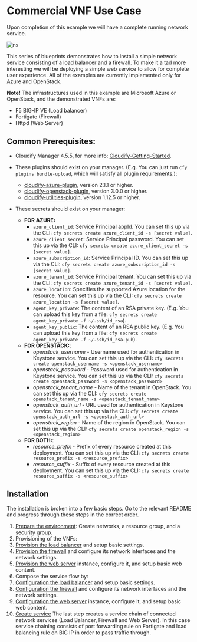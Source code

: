 # Commercial VNF Use Case

Upon completion of this example we will have a complete running network service.

![ns](https://user-images.githubusercontent.com/30900001/52050834-12889e00-2552-11e9-9a68-452e92cc7014.png)

This series of blueprints demonstrates how to install a simple network service consisting of a load balancer and a firewall. To make it a tad more interesting we will be deploying a simple web service to allow for complete user experience. All of the examples are currently implemented only for Azure and OpenStack.

**Note!**
The infrastructures used in this example are Microsoft Azure or OpenStack, and the demonstrated VNFs are:
  * F5 BIG-IP VE (Load balancer)
  * Fortigate (Firewall)
  * Httpd (Web Server)

## Common Prerequisites:

* Cloudify Manager 4.5.5, for more info: [Cloudify-Getting-Started](https://cloudify.co/download/).

* These plugins should exist on your manager. (E.g. You can just run `cfy plugins bundle-upload`, which will satisfy all plugin requirements.):
  * [cloudify-azure-plugin](https://github.com/cloudify-cosmo/cloudify-openstack-plugin/releases), version 2.1.1 or higher.
  * [cloudify-openstack-plugin](https://github.com/cloudify-cosmo/cloudify-openstack-plugin/releases), version 3.0.0 or higher.
  * [cloudify-utilities-plugin](https://github.com/cloudify-incubator/cloudify-utilities-plugin/releases), version 1.12.5 or higher.

* These secrets should exist on your manager:
  * **FOR AZURE:**
    * `azure_client_id`: Service Principal appId. You can set this up via the CLI: `cfy secrets create azure_client_id -s [secret value]`.
    * `azure_client_secret`: Service Principal password. You can set this up via the CLI: `cfy secrets create azure_client_secret -s [secret value]`.
    * `azure_subscription_id`: Service Principal ID. You can set this up via the CLI: `cfy secrets create azure_subscription_id -s [secret value]`.
    * `azure_tenant_id`: Service Principal tenant. You can set this up via the CLI: `cfy secrets create azure_tenant_id -s [secret value]`.
    * `azure_location`: Specifies the supported Azure location for the resource. You can set this up via the CLI: `cfy secrets create azure_location -s [secret value]`.
    * `agent_key_private`: The content of an RSA private key. (E.g. You can upload this key from a file: `cfy secrets create agent_key_private -f ~/.ssh/id_rsa`).
    * `agent_key_public`: The content of an RSA public key. (E.g. You can upload this key from a file: `cfy secrets create agent_key_private -f ~/.ssh/id_rsa.pub`).
  * **FOR OPENSTACK:**:
    * *openstack_username* - Username used for authentication in Keystone service. You can set this up via the CLI: ``cfy secrets create openstack_username -s <openstack_username>``
    * *openstack_password* - Password used for authentication in Keystone service. You can set this up via the CLI: ``cfy secrets create openstack_password -s <openstack_password>``
    * *openstack_tenant_name* - Name of the tenant in OpenStack. You can set this up via the CLI: ``cfy secrets create openstack_tenant_name -s <openstack_tenant_name>``
    * *openstack_auth_url* - URL used for authentication in Keystone service. You can set this up via the CLI: ``cfy secrets create openstack_auth_url -s <openstack_auth_url>``
    * *openstack_region* - Name of the region in OpenStack. You can set this up via the CLI: ``cfy secrets create openstack_region -s <openstack_region>``
  * **FOR BOTH:**:
    * *resource_prefix* - Prefix of every resource created at this deployment. You can set this up via the CLI: ``cfy secrets create resource_prefix -s <resource_prefix>``
    * *resource_suffix* - Suffix of every resource created at this deployment. You can set this up via the CLI: ``cfy secrets create resource_suffix -s <resource_suffix>``


## Installation

The installation is broken into a few basic steps. Go to the relevant README and progress through these steps in the correct order.

1. [Prepare the environment](network-topology/README.md##Installation): Create networks, a resource group, and a security group.
1. Provisioning of the VNFs:
  1. [Provision the load balancer](bigip/README.md##Provisioning) and setup basic settings.
  1. [Provision the firewall](fortigate/README.md##Provisioning) and configure its network interfaces and the network settings.
  1. [Provision the web server](httpd/README.md##Provisioning) instance, configure it, and setup basic web content.
1. Compose the service flow by:
  1. [Configuration the load balancer](bigip/README.md##Configuration) and setup basic settings.
  1. [Configuration the firewall](fortigate/README.md##Configuration) and configure its network interfaces and the network settings.
  1. [Configuration the web server](httpd/README.md##Configuration) instance, configure it, and setup basic web content.
1. [Create service](service/README.md) The last step creates a service chain of connected network services (Load Balancer, Firewall and Web Server). In this case service chaining consists of port forwarding rule on Fortigate and load balancing rule on BIG IP in order to pass traffic through.
